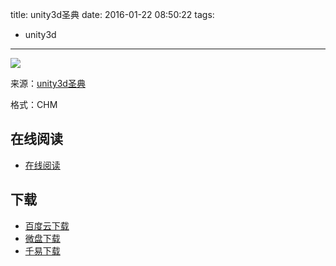 title: unity3d圣典
date: 2016-01-22 08:50:22
tags:
  - unity3d
---

![](http://pic.veryhuo.com/allimg/1311/1_131119213324_1.jpg)

来源：[unity3d圣典](http://www.ceeger.com/Manual/)

格式：CHM

<!--more-->

## 在线阅读 ##

+ [在线阅读](http://www.ceeger.com/Manual/)

## 下载 ##

+ [百度云下载](http://pan.baidu.com/s/1d3Sr6)
+ [微盘下载](http://vdisk.weibo.com/s/aADaW4YREVaxa)
+ [千易下载](http://1000eb.com/1imfl)